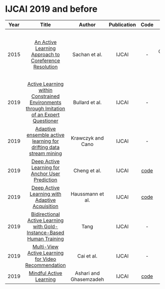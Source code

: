 # IJCAI 2019 and before

| Year |                                                       Title                                                       |   Author    | Publication | Code | Tasks | Notes | Datasets| Notions |
|:----:|:-----------------------------------------------------------------------------------------------------------------:|:-----------:|:-----------:|:----:|:----:|:-----:|:-----:|:-----:|
| 2015 | [An Active Learning Approach to Coreference Resolution](https://www.ijcai.org/Proceedings/15/Papers/189.pdf) |     Sachan et al.     |    IJCAI    |                       -                        |   Coreference Resolution   | `informative`, `DNNs`, `None`, `Tra`, `Hard`     | ACE-2008,IC Event Coreference Corpus,Amar Ujala and Navbharat Times      |       |
| 2019 | [Active Learning within Constrained Environments through Imitation of an Expert Questioner](https://www.ijcai.org/proceedings/2019/283) |     Bullard et al.     |    IJCAI    |                       -                        |  cognitive capability    |  `task-centric+ enviroment-centric`, `DNNs`,  `Imitation learning+Reinforce learning`, `Tra`, `Hard`   |      RGB-D object datasets,UW dataset  |       |
| 2019 |             [Adaptive ensemble active learning for drifting data stream mining](https://www.ijcai.org/proceedings/2019/383)             |   Krawczyk and Cano    |    IJCAI    |                       -                        |   stream-based  |       |       |   Ensemble     |
| 2019 |                      [Deep Active Learning for Anchor User Prediction](https://www.ijcai.org/proceedings/2019/298)                      |      Cheng et al.      |    IJCAI    |   [code](https://github.com/chengaf/DALAUP)    |   social network prediction   |`informative`,   `DNNs`, `None`, `Tra`, `Hard`     |  Foursquare, Twitter     |       |
| 2019 |                      [Deep Active Learning with Adaptive Acquisition](https://www.ijcai.org/proceedings/2019/343)                       |    Haussmann et al.    |    IJCAI    | [code](https://github.com/manuelhaussmann/ral) |      |       |       |       |
| 2019 |           [Bidirectional Active Learning with Gold-Instance-Based Human Training](https://www.ijcai.org/proceedings/2019/830)           |          Tang          |    IJCAI    |                       -                        |      |       |       |       |
| 2019 |                    [Multi-View Active Learning for Video Recommendation](https://www.ijcai.org/proceedings/2019/284)                    |       Cai et al.       |    IJCAI    |                       -                        |      |       |       |       |
| 2019 |                                  [Mindful Active Learning](https://www.ijcai.org/proceedings/2019/314)                                  | Ashari and Ghasemzadeh |    IJCAI    |     [code](https://github.com/zhesna/EMMA)     |      |       |       |       |
